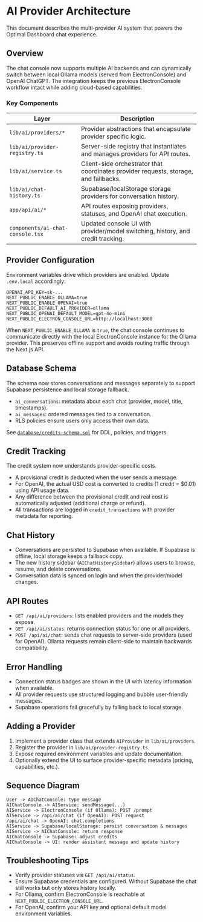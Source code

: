 # AI Provider Architecture

This document describes the multi-provider AI system that powers the Optimal Dashboard chat experience.

## Overview

The chat console now supports multiple AI backends and can dynamically switch between local Ollama models (served from ElectronConsole) and OpenAI ChatGPT. The integration keeps the previous ElectronConsole workflow intact while adding cloud-based capabilities.

### Key Components

| Layer | Description |
| --- | --- |
| `lib/ai/providers/*` | Provider abstractions that encapsulate provider specific logic. |
| `lib/ai/provider-registry.ts` | Server-side registry that instantiates and manages providers for API routes. |
| `lib/ai/service.ts` | Client-side orchestrator that coordinates provider requests, storage, and fallbacks. |
| `lib/ai/chat-history.ts` | Supabase/localStorage storage providers for conversation history. |
| `app/api/ai/*` | API routes exposing providers, statuses, and OpenAI chat execution. |
| `components/ai-chat-console.tsx` | Updated console UI with provider/model switching, history, and credit tracking. |

## Provider Configuration

Environment variables drive which providers are enabled. Update `.env.local` accordingly:

```
OPENAI_API_KEY=sk-...
NEXT_PUBLIC_ENABLE_OLLAMA=true
NEXT_PUBLIC_ENABLE_OPENAI=true
NEXT_PUBLIC_DEFAULT_AI_PROVIDER=ollama
NEXT_PUBLIC_OPENAI_DEFAULT_MODEL=gpt-4o-mini
NEXT_PUBLIC_ELECTRON_CONSOLE_URL=http://localhost:3000
```

When `NEXT_PUBLIC_ENABLE_OLLAMA` is `true`, the chat console continues to communicate directly with the local ElectronConsole instance for the Ollama provider. This preserves offline support and avoids routing traffic through the Next.js API.

## Database Schema

The schema now stores conversations and messages separately to support Supabase persistence and local storage fallback.

- `ai_conversations`: metadata about each chat (provider, model, title, timestamps).
- `ai_messages`: ordered messages tied to a conversation.
- RLS policies ensure users only access their own data.

See [`database/credits-schema.sql`](../database/credits-schema.sql) for DDL, policies, and triggers.

## Credit Tracking

The credit system now understands provider-specific costs.

- A provisional credit is deducted when the user sends a message.
- For OpenAI, the actual USD cost is converted to credits (1 credit = $0.01) using API usage data.
- Any difference between the provisional credit and real cost is automatically adjusted (additional charge or refund).
- All transactions are logged in `credit_transactions` with provider metadata for reporting.

## Chat History

- Conversations are persisted to Supabase when available. If Supabase is offline, local storage keeps a fallback copy.
- The new history sidebar (`AIChatHistorySidebar`) allows users to browse, resume, and delete conversations.
- Conversation data is synced on login and when the provider/model changes.

## API Routes

- `GET /api/ai/providers`: lists enabled providers and the models they expose.
- `GET /api/ai/status`: returns connection status for one or all providers.
- `POST /api/ai/chat`: sends chat requests to server-side providers (used for OpenAI). Ollama requests remain client-side to maintain backwards compatibility.

## Error Handling

- Connection status badges are shown in the UI with latency information when available.
- All provider requests use structured logging and bubble user-friendly messages.
- Supabase operations fail gracefully by falling back to local storage.

## Adding a Provider

1. Implement a provider class that extends `AIProvider` in `lib/ai/providers`.
2. Register the provider in `lib/ai/provider-registry.ts`.
3. Expose required environment variables and update documentation.
4. Optionally extend the UI to surface provider-specific metadata (pricing, capabilities, etc.).

## Sequence Diagram

```
User -> AIChatConsole: type message
AIChatConsole -> AIService: sendMessage(...)
AIService -> ElectronConsole (if Ollama): POST /prompt
AIService -> /api/ai/chat (if OpenAI): POST request
/api/ai/chat -> OpenAI: chat.completions
AIService -> Supabase/localStorage: persist conversation & messages
AIService -> AIChatConsole: return response
AIChatConsole -> Supabase: adjust credits
AIChatConsole -> UI: render assistant message and update history
```

## Troubleshooting Tips

- Verify provider statuses via `GET /api/ai/status`.
- Ensure Supabase credentials are configured. Without Supabase the chat still works but only stores history locally.
- For Ollama, confirm ElectronConsole is reachable at `NEXT_PUBLIC_ELECTRON_CONSOLE_URL`.
- For OpenAI, confirm your API key and optional default model environment variables.

